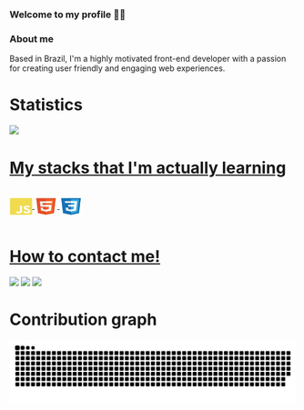 ### Welcome to my profile 👋💙

### About me

Based in Brazil, I'm a highly motivated
                 front-end developer with a passion for creating user friendly
                 and engaging web experiences.

# Statistics

<div>
  <a href="https://github.com/thiago-marqxx">
  <img height="180em" src="https://github-readme-stats.vercel.app/api/top-langs/?username=thiago-marqxx&layout=compact&langs_count=6&theme=transparent"/>
</div>

# My stacks that I'm actually learning

<div style="display: inline_block"><br>
  <img align="center" alt="Js" height="30" width="40" src="https://raw.githubusercontent.com/devicons/devicon/master/icons/javascript/javascript-plain.svg">
  <img align="center" alt="HTML" height="30" width="40" src="https://raw.githubusercontent.com/devicons/devicon/master/icons/html5/html5-original.svg">
  <img align="center" alt="CSS" height="30" width="40" src="https://raw.githubusercontent.com/devicons/devicon/master/icons/css3/css3-original.svg">
</div>
 
 <br>
 
  # How to contact me!
 
<div> 
  
  <a href ="mailto:thiagoml0886@gmail.com"><img src="https://img.shields.io/badge/-Gmail-%23333?style=for-the-badge&logo=gmail&logoColor=white"></a>
  <a target="_blank" href ="https://www.linkedin.com/in/thiago-marques08/" target="_blank"><img src="https://img.shields.io/badge/-LinkedIn-%230077B5?style=for-the-badge&logo=linkedin&logoColor=white"></a> 
  <a target="_blank" href ="https://wa.me/5511992336134" target="_blank"><img src="https://img.shields.io/badge/WhatsApp-25D366?style=for-the-badge&logo=whatsapp&logoColor=white"></a>

  # Contribution graph
 
  ![Snake animation](https://github.com/thiago-marqxx/thiago-marqxx/blob/output/github-contribution-grid-snake.svg)

</div>
